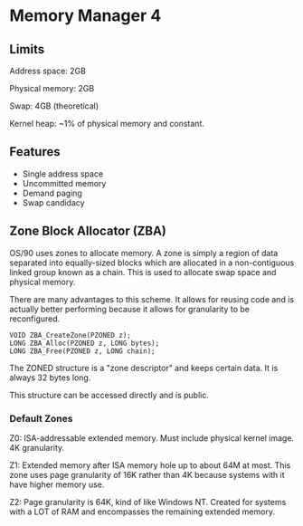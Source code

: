 # Memory Manager 4

## Limits

Address space: 2GB

Physical memory: 2GB

Swap: 4GB (theoretical)

Kernel heap: ~1% of physical memory and constant.

## Features

- Single address space
- Uncommitted memory
- Demand paging
- Swap candidacy

## Zone Block Allocator (ZBA)

OS/90 uses zones to allocate memory. A zone is simply a region of data separated into equally-sized blocks which are allocated in a non-contiguous linked group known as a chain. This is used to allocate swap space and physical memory.

There are many advantages to this scheme. It allows for reusing code and is actually better performing because it allows for granularity to be reconfigured.

```
VOID ZBA_CreateZone(PZONED z);
LONG ZBA_Alloc(PZONED z, LONG bytes);
LONG ZBA_Free(PZONED z, LONG chain);
```

The ZONED structure is a "zone descriptor" and keeps certain data. It is always 32 bytes long.

This structure can be accessed directly and is public.

### Default Zones

Z0: ISA-addressable extended memory. Must include physical kernel image. 4K granularity.

Z1: Extended memory after ISA memory hole up to about 64M at most. This zone uses page granularity of 16K rather than 4K because systems with it have higher memory use.

Z2: Page granularity is 64K, kind of like Windows NT. Created for systems with a LOT of RAM and encompasses the remaining extended memory.
